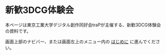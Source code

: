 # 新歓3DCG体験会

本ページは東京工業大学デジタル創作同好会traPが主催する、新歓3DCG体験会の資料です。

画面上部のナビバー、または画面左上のメニュー内の [はじめに](guide/README.md) に進んでください。
